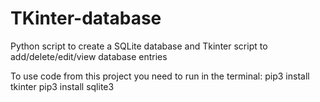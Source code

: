 # TKinter-database
Python script to create a SQLite database and Tkinter script to add/delete/edit/view database entries

To use code from this project you need to run in the terminal:
  pip3 install tkinter
  pip3 install sqlite3
